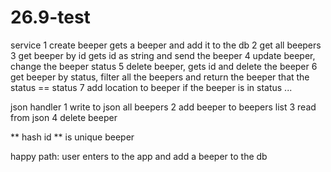 # 26.9-test

service 
    1 create beeper gets a beeper and add it to the db
    2 get all beepers 
    3 get beeper by id gets id as string and send the beeper
    4 update beeper, change the beeper status
    5 delete beeper, gets id and delete the beeper
    6 get beeper by status, filter all the beepers and return the beeper that the status == status
    7 add location to beeper if the beeper is in status ...


json handler
    1 write to json all beepers
    2 add beeper to beepers list
    3 read from json
    4 delete beeper 


** hash id 
** is unique beeper 


happy path: user enters to the app and add a beeper to the db

